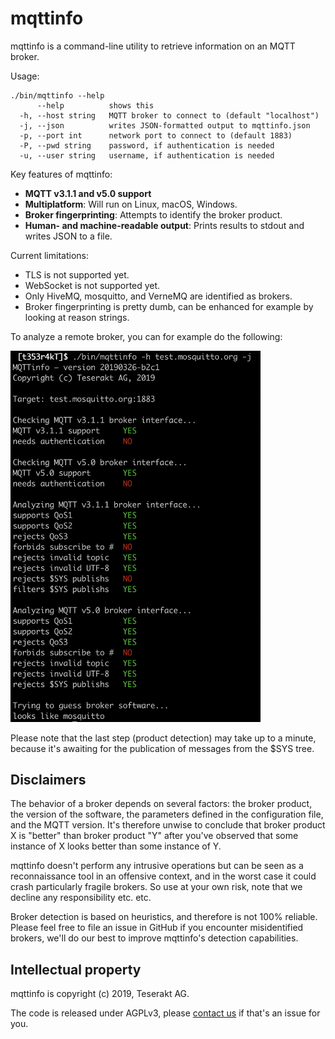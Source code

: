 # mqttinfo

mqttinfo is a command-line utility to retrieve information on an MQTT broker.

Usage:

```
./bin/mqttinfo --help
      --help          shows this
  -h, --host string   MQTT broker to connect to (default "localhost")
  -j, --json          writes JSON-formatted output to mqttinfo.json
  -p, --port int      network port to connect to (default 1883)
  -P, --pwd string    password, if authentication is needed
  -u, --user string   username, if authentication is needed
```

Key features of mqttinfo:

* **MQTT v3.1.1 and v5.0 support** 
* **Multiplatform**: Will run on Linux, macOS, Windows.
* **Broker fingerprinting**: Attempts to identify the broker product.
* **Human- and machine-readable output**: Prints results to stdout and writes JSON to a file. 

Current limitations:

* TLS is not supported yet.
* WebSocket is not supported yet.
* Only HiveMQ, mosquitto, and VerneMQ are identified as brokers.
* Broker fingerprinting is pretty dumb, can be enhanced for example by
  looking at reason strings.

To analyze a remote broker, you can for example do the following:

<img src="example.png" width=400>

Please note that the last step (product detection) may take up to a
minute, because it's awaiting for the publication of messages from the
$SYS tree.

## Disclaimers

The behavior of a broker depends on several factors: the broker product,
the version of the software, the parameters defined in the configuration
file, and the MQTT version.
It's therefore unwise to conclude that broker product X is "better" than
broker product "Y" after you've observed that some instance of X looks
better than some instance of Y.

mqttinfo doesn't perform any intrusive operations but can be seen as a
reconnaissance tool in an offensive context, and in the worst case it
could crash particularly fragile brokers. 
So use at your own risk, note that we decline any responsibility etc.
etc.

Broker detection is based on heuristics, and therefore is not 100% reliable.
Please feel free to file an issue in GitHub if you encounter
misidentified brokers, we'll do our best to improve mqttinfo's detection
capabilities.


## Intellectual property

mqttinfo is copyright (c) 2019, Teserakt AG.

The code is released under AGPLv3, please [contact us](mailto:contact@teserakt.io) if that's an issue for you.
